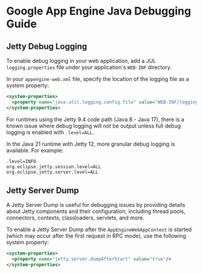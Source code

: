 <!--
 Copyright 2021 Google LLC

 Licensed under the Apache License, Version 2.0 (the "License");
 you may not use this file except in compliance with the License.
 You may obtain a copy of the License at

     https://www.apache.org/licenses/LICENSE-2.0

 Unless required by applicable law or agreed to in writing, software
 distributed under the License is distributed on an "AS IS" BASIS,
 WITHOUT WARRANTIES OR CONDITIONS OF ANY KIND, either express or implied.
 See the License for the specific language governing permissions and
 limitations under the License.
-->

# Google App Engine Java Debugging Guide

## Jetty Debug Logging

To enable debug logging in your web application, add a JUL `logging.properties` file under your application's `WEB-INF` directory.

In your `appengine-web.xml` file, specify the location of the logging file as a system property:

```xml
<system-properties>
  <property name="java.util.logging.config.file" value="WEB-INF/logging.properties"/>
</system-properties>
```

For runtimes using the Jetty 9.4 code path (Java 8 - Java 17), there is a known issue where debug logging will not be output unless full debug logging is enabled with `.level=ALL`.

In the Java 21 runtime with Jetty 12, more granular debug logging is available. For example:
```
.level=INFO
org.eclipse.jetty.session.level=ALL
org.eclipse.jetty.server.level=ALL
```

## Jetty Server Dump

A Jetty Server Dump is useful for debugging issues by providing details about Jetty components and their configuration, including thread pools, connectors, contexts, classloaders, servlets, and more.

To enable a Jetty Server Dump after the `AppEngineWebAppContext` is started (which may occur after the first request in RPC mode), use the following system property:

```xml
<system-properties>
  <property name="jetty.server.dumpAfterStart" value="true"/>
</system-properties>
```
